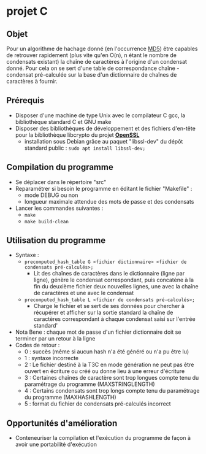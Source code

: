 # projet C

## Objet
Pour un algorithme de hachage donné (en l'occurrence [MD5](https://fr.wikipedia.org/wiki/MD5)) être capables de
retrouver rapidement (plus vite qu'en O(n), n étant le nombre de condensats
existant) la chaîne de caractères à l'origine d'un condensat donné.
Pour cela on se sert d'une table de correspondance chaîne - condensat
pré-calculée sur la base d'un dictionnaire de chaînes de caractères à fournir.

## Prérequis
- Disposer d'une machine de type Unix avec le compilateur C gcc, la bibliothèque
  standard C et GNU make
- Disposer des bibliothèques de développement et des fichiers d'en-tête pour
  la bibliothèque libcrypto du projet [**OpenSSL**](https://www.openssl.org/)
   - installation sous Debian grâce au paquet "libssl-dev" du dépôt standard
     public : `sudo apt install libssl-dev;`

## Compilation du programme
- Se déplacer dans le répertoire "src"
- Reparamétrer si besoin le programme en éditant le fichier "Makefile" :
   - mode DEBUG ou non
   - longueur maximale attendue des mots de passe et des condensats
- Lancer les commandes suivantes :
   - `make`
   - `make build-clean`

## Utilisation du programme
- Syntaxe :
   - `precomputed_hash_table G
                             <fichier dictionnaire>
                             <fichier de condensats pré-calculés>;`
      - Lit des chaînes de caractères dans le dictionnaire (ligne par ligne),
        génère le condensat correspondant, puis concatène à la fin du deuxième
        fichier deux nouvelles lignes, une avec la chaîne de caractères et une
        avec le condensat
   - `precomputed_hash_table L
                             <fichier de condensats pré-calculés>;`
      - Charge le fichier et se sert de ses données pour chercher à récupérer
        et afficher sur la sortie standard la chaîne de caractères correspondant
        à chaque condensat saisi sur l'entrée standard'
- Nota Bene : chaque mot de passe d'un fichier dictionnaire doit se terminer
par un retour à la ligne
- Codes de retour :
   - 0 : succès (même si aucun hash n'a été généré ou n'a pu être lu)
   - 1 : syntaxe incorrecte
   - 2 : Le fichier destiné à la T3C en mode génération ne peut pas être ouvert
   en écriture ou créé ou donne lieu à une erreur d'écriture
   - 3 : Certaines chaînes de caractère sont trop longues compte tenu du
   paramétrage du programme (MAXSTRINGLENGTH)
   - 4 : Certains condensats sont trop longs compte tenu du paramétrage
   du programme (MAXHASHLENGTH)
   - 5 : format du fichier de condensats pré-calculés incorrect

## Opportunités d'amélioration
- Conteneuriser la compilation et l'exécution du programme de façon à avoir une
  portabilité d'exécution
